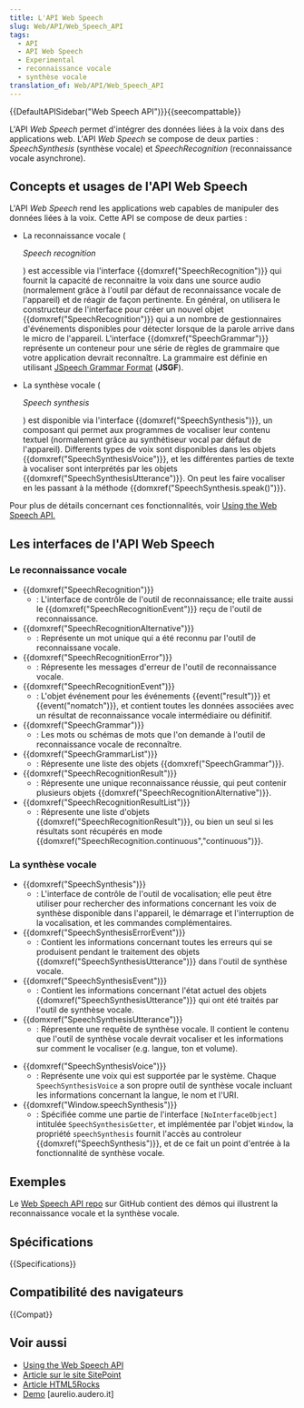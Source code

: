 ```yaml
---
title: L'API Web Speech
slug: Web/API/Web_Speech_API
tags:
  - API
  - API Web Speech
  - Experimental
  - reconnaissance vocale
  - synthèse vocale
translation_of: Web/API/Web_Speech_API
---
```

{{DefaultAPISidebar("Web Speech API")}}{{seecompattable}}

L'API <i lang="en">Web Speech</i> permet d'intégrer des données liées à la voix dans des applications web. L'API <i lang="en">Web Speech</i> se compose de deux parties : <i lang="en">SpeechSynthesis</i> (synthèse vocale) et <i lang="en">SpeechRecognition</i> (reconnaissance vocale asynchrone).

## Concepts et usages de l'API Web Speech

L'API <i lang="en">Web Speech</i> rend les applications web capables de manipuler des données liées à la voix. Cette API se compose de deux parties :

- La reconnaissance vocale (

  <i lang="en">Speech recognition</i>

  ) est accessible via l'interface {{domxref("SpeechRecognition")}} qui fournit la capacité de reconnaitre la voix dans une source audio (normalement grâce à l'outil par défaut de reconnaissance vocale de l'appareil) et de réagir de façon pertinente. En général, on utilisera le constructeur de l'interface pour créer un nouvel objet {{domxref("SpeechRecognition")}} qui a un nombre de gestionnaires d'événements disponibles pour détecter lorsque de la parole arrive dans le micro de l'appareil. L'interface {{domxref("SpeechGrammar")}} représente un conteneur pour une série de règles de grammaire que votre application devrait reconnaître. La grammaire est définie en utilisant [JSpeech Grammar Format](http://www.w3.org/TR/jsgf/) (**JSGF**).

- La synthèse vocale (

  <i lang="en">Speech synthesis</i>

  ) est disponible via l'interface {{domxref("SpeechSynthesis")}}, un composant qui permet aux programmes de vocaliser leur contenu textuel (normalement grâce au synthétiseur vocal par défaut de l'appareil). Differents types de voix sont disponibles dans les objets {{domxref("SpeechSynthesisVoice")}}, et les différentes parties de texte à vocaliser sont interprétés par les objets {{domxref("SpeechSynthesisUtterance")}}. On peut les faire vocaliser en les passant à la méthode {{domxref("SpeechSynthesis.speak()")}}.

Pour plus de détails concernant ces fonctionnalités, voir [Using the Web Speech API.](/fr/docs/Web/API/Web_Speech_API/Using_the_Web_Speech_API)

## Les interfaces de l'API Web Speech

### Le reconnaissance vocale

- {{domxref("SpeechRecognition")}}
  - : L'interface de contrôle de l'outil de reconnaissance; elle traite aussi le {{domxref("SpeechRecognitionEvent")}} reçu de l'outil de reconnaissance.
- {{domxref("SpeechRecognitionAlternative")}}
  - : Représente un mot unique qui a été reconnu par l'outil de reconnaissane vocale.
- {{domxref("SpeechRecognitionError")}}
  - : Répresente les messages d'erreur de l'outil de reconnaissance vocale.
- {{domxref("SpeechRecognitionEvent")}}
  - : L'objet événement pour les événements {{event("result")}} et {{event("nomatch")}}, et contient toutes les données associées avec un résultat de reconnaissance vocale intermédiaire ou définitif.
- {{domxref("SpeechGrammar")}}
  - : Les mots ou schémas de mots que l'on demande à l'outil de reconnaissance vocale de reconnaître.
- {{domxref("SpeechGrammarList")}}
  - : Répresente une liste des objets {{domxref("SpeechGrammar")}}.
- {{domxref("SpeechRecognitionResult")}}
  - : Répresente une unique reconnaissance réussie, qui peut contenir plusieurs objets {{domxref("SpeechRecognitionAlternative")}}.
- {{domxref("SpeechRecognitionResultList")}}
  - : Répresente une liste d'objets {{domxref("SpeechRecognitionResult")}}, ou bien un seul si les résultats sont récupérés en mode {{domxref("SpeechRecognition.continuous","continuous")}}.

### La synthèse vocale

- {{domxref("SpeechSynthesis")}}
  - : L'interface de contrôle de l'outil de vocalisation; elle peut être utiliser pour rechercher des informations concernant les voix de synthèse disponible dans l'appareil, le démarrage et l'interruption de la vocalisation, et les commandes complémentaires.
- {{domxref("SpeechSynthesisErrorEvent")}}
  - : Contient les informations concernant toutes les erreurs qui se produisent pendant le traitement des objets {{domxref("SpeechSynthesisUtterance")}} dans l'outil de synthèse vocale.
- {{domxref("SpeechSynthesisEvent")}}
  - : Contient les informations concernant l'état actuel des objets {{domxref("SpeechSynthesisUtterance")}} qui ont été traités par l'outil de synthèse vocale.
- {{domxref("SpeechSynthesisUtterance")}}
  - : Répresente une requête de synthèse vocale. Il contient le contenu que l'outil de synthèse vocale devrait vocaliser et les informations sur comment le vocaliser (e.g. langue, ton et volume).

<!---->

- {{domxref("SpeechSynthesisVoice")}}
  - : Représente une voix qui est supportée par le système. Chaque `SpeechSynthesisVoice` a son propre outil de synthèse vocale incluant les informations concernant la langue, le nom et l'URI.
- {{domxref("Window.speechSynthesis")}}
  - : Spécifiée comme une partie de l'interface `[NoInterfaceObject]` intitulée `SpeechSynthesisGetter`, et implémentée par l'objet `Window`, la propriété `speechSynthesis` fournit l'accès au controleur {{domxref("SpeechSynthesis")}}, et de ce fait un point d'entrée à la fonctionnalité de synthèse vocale.

## Exemples

Le [Web Speech API repo](https://github.com/mdn/web-speech-api/) sur GitHub contient des démos qui illustrent la reconnaissance vocale et la synthèse vocale.

## Spécifications

{{Specifications}}

## Compatibilité des navigateurs

{{Compat}}

## Voir aussi

- [Using the Web Speech API](/fr/docs/Web/API/Web_Speech_API/Using_the_Web_Speech_API)
- [Article sur le site SitePoint](http://www.sitepoint.com/talking-web-pages-and-the-speech-synthesis-api/)
- [Article HTML5Rocks](http://updates.html5rocks.com/2014/01/Web-apps-that-talk---Introduction-to-the-Speech-Synthesis-API)
- [Demo](http://aurelio.audero.it/demo/speech-synthesis-api-demo.html) \[aurelio.audero.it]
